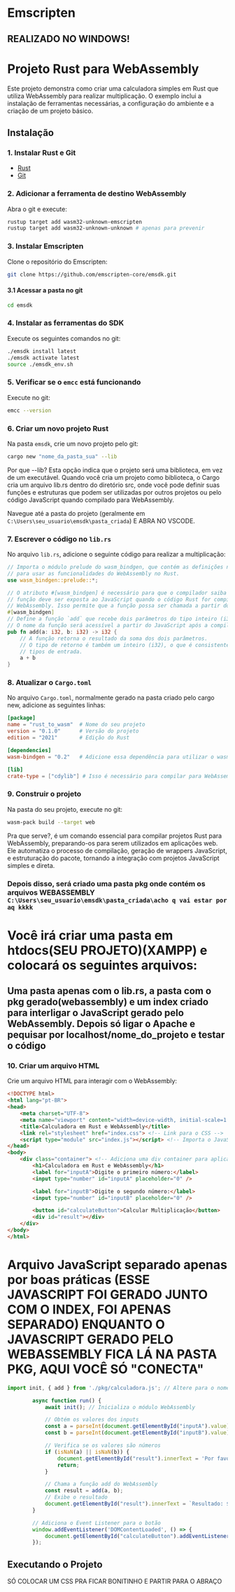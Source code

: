 
# Emscripten

## REALIZADO NO WINDOWS!

# Projeto Rust para WebAssembly

Este projeto demonstra como criar uma calculadora simples em Rust que utiliza WebAssembly para realizar multiplicação. O exemplo inclui a instalação de ferramentas necessárias, a configuração do ambiente e a criação de um projeto básico.

## Instalação

### 1. Instalar Rust e Git

- [Rust](https://www.rust-lang.org/tools/install)
- [Git](https://git-scm.com/downloads/win)

### 2. Adicionar a ferramenta de destino WebAssembly

Abra o git e execute:

```bash
rustup target add wasm32-unknown-emscripten
rustup target add wasm32-unknown-unknown # apenas para prevenir
```

### 3. Instalar Emscripten

Clone o repositório do Emscripten:

```bash
git clone https://github.com/emscripten-core/emsdk.git
```

#### 3.1 Acessar a pasta no git

```bash
cd emsdk
```

### 4. Instalar as ferramentas do SDK

Execute os seguintes comandos no git:

```bash
./emsdk install latest
./emsdk activate latest
source ./emsdk_env.sh
```

### 5. Verificar se o `emcc` está funcionando

Execute no git:

```bash
emcc --version
```

### 6. Criar um novo projeto Rust

Na pasta `emsdk`, crie um novo projeto pelo git:

```bash
cargo new "nome_da_pasta_sua" --lib
```
Por que --lib? Esta opção indica que o projeto será uma biblioteca, em vez de um executável. Quando você cria um projeto como biblioteca, o Cargo cria um arquivo lib.rs dentro do diretório src, onde você pode definir suas funções e estruturas que podem ser utilizadas por outros projetos ou pelo código JavaScript quando compilado para WebAssembly.

Navegue até a pasta do projeto (geralmente em `C:\Users\seu_usuario\emsdk\pasta_criada`) E ABRA NO VSCODE.

### 7. Escrever o código no `lib.rs`

No arquivo `lib.rs`, adicione o seguinte código para realizar a multiplicação:

```rust
// Importa o módulo prelude do wasm_bindgen, que contém as definições necessárias
// para usar as funcionalidades do WebAssembly no Rust.
use wasm_bindgen::prelude::*;

// O atributo #[wasm_bindgen] é necessário para que o compilador saiba que esta
// função deve ser exposta ao JavaScript quando o código Rust for compilado para
// WebAssembly. Isso permite que a função possa ser chamada a partir do código JavaScript.
#[wasm_bindgen]
// Define a função `add` que recebe dois parâmetros do tipo inteiro (i32).
// O nome da função será acessível a partir do JavaScript após a compilação.
pub fn add(a: i32, b: i32) -> i32 {
    // A função retorna o resultado da soma dos dois parâmetros.
    // O tipo de retorno é também um inteiro (i32), o que é consistente com os
    // tipos de entrada.
    a + b
}

```

### 8. Atualizar o `Cargo.toml`

No arquivo `Cargo.toml`, normalmente gerado na pasta criado pelo cargo new, adicione as seguintes linhas:

```toml
[package]
name = "rust_to_wasm"  # Nome do seu projeto
version = "0.1.0"      # Versão do projeto
edition = "2021"       # Edição do Rust

[dependencies]
wasm-bindgen = "0.2"   # Adicione essa dependência para utilizar o wasm-bindgen

[lib]
crate-type = ["cdylib"] # Isso é necessário para compilar para WebAssembly
```

### 9. Construir o projeto

Na pasta do seu projeto, execute no git:

```bash
wasm-pack build --target web
```
Pra que serve?, é um comando essencial para compilar projetos Rust para WebAssembly, preparando-os para serem utilizados em aplicações web. Ele automatiza o processo de compilação, geração de wrappers JavaScript, e estruturação do pacote, tornando a integração com projetos JavaScript simples e direta.


### Depois disso, será criado uma pasta pkg onde contém os arquivos WEBASSEMBLY `C:\Users\seu_usuario\emsdk\pasta_criada\acho q vai estar por aq kkkk`

# Você irá criar uma pasta em htdocs(SEU PROJETO)(XAMPP) e colocará os seguintes arquivos:
## Uma pasta apenas com o lib.rs, a pasta com o pkg gerado(webassembly) e um index criado para interligar o JavaScript gerado pelo WebAssembly. Depois só ligar o Apache e pequisar por localhost/nome_do_projeto e testar o código

### 10. Criar um arquivo HTML

Crie um arquivo HTML para interagir com o WebAssembly:

```html
<!DOCTYPE html>
<html lang="pt-BR">
<head>
    <meta charset="UTF-8">
    <meta name="viewport" content="width=device-width, initial-scale=1.0">
    <title>Calculadora em Rust e WebAssembly</title>
    <link rel="stylesheet" href="index.css"> <!-- Link para o CSS -->
    <script type="module" src="index.js"></script> <!-- Importa o JavaScript -->
</head>
<body>
    <div class="container"> <!-- Adiciona uma div container para aplicar o CSS -->
        <h1>Calculadora em Rust e WebAssembly</h1>
        <label for="inputA">Digite o primeiro número:</label>
        <input type="number" id="inputA" placeholder="0" />

        <label for="inputB">Digite o segundo número:</label>
        <input type="number" id="inputB" placeholder="0" />

        <button id="calculateButton">Calcular Multiplicação</button>
        <div id="result"></div>
    </div>
</body>
</html>

```
# Arquivo JavaScript separado apenas por boas práticas (ESSE JAVASCRIPT FOI GERADO JUNTO COM O INDEX, FOI APENAS SEPARADO) ENQUANTO O JAVASCRIPT GERADO PELO WEBASSEMBLY FICA LÁ NA PASTA PKG, AQUI VOCÊ SÓ "CONECTA"
```javascript
import init, { add } from './pkg/calculadora.js'; // Altere para o nome do seu arquivo .js gerado

        async function run() {
            await init(); // Inicializa o módulo WebAssembly

            // Obtém os valores dos inputs
            const a = parseInt(document.getElementById("inputA").value);
            const b = parseInt(document.getElementById("inputB").value);

            // Verifica se os valores são números
            if (isNaN(a) || isNaN(b)) {
                document.getElementById("result").innerText = 'Por favor, insira números válidos.';
                return;
            }

            // Chama a função add do WebAssembly
            const result = add(a, b);
            // Exibe o resultado
            document.getElementById("result").innerText = `Resultado: ${result}`;
        }

        // Adiciona o Event Listener para o botão
        window.addEventListener('DOMContentLoaded', () => {
            document.getElementById("calculateButton").addEventListener('click', run);
        });
```

## Executando o Projeto

SÓ COLOCAR UM CSS PRA FICAR BONITINHO E PARTIR PARA O ABRAÇO